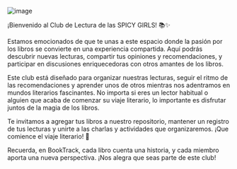 ![image](https://github.com/user-attachments/assets/30cff5cd-17d2-47ee-864c-1ccd4238429d)

¡Bienvenido al Club de Lectura de las SPICY GIRLS! 📚✨

Estamos emocionados de que te unas a este espacio donde la pasión por los libros se convierte en una experiencia compartida. Aquí podrás descubrir nuevas lecturas, compartir tus opiniones y recomendaciones, y participar en discusiones enriquecedoras con otros amantes de los libros.

Este club está diseñado para organizar nuestras lecturas, seguir el ritmo de las recomendaciones y aprender unos de otros mientras nos adentramos en mundos literarios fascinantes. No importa si eres un lector habitual o alguien que acaba de comenzar su viaje literario, lo importante es disfrutar juntos de la magia de los libros.

Te invitamos a agregar tus libros a nuestro repositorio, mantener un registro de tus lecturas y unirte a las charlas y actividades que organizaremos. ¡Que comience el viaje literario! 🌟

Recuerda, en BookTrack, cada libro cuenta una historia, y cada miembro aporta una nueva perspectiva. ¡Nos alegra que seas parte de este club!
